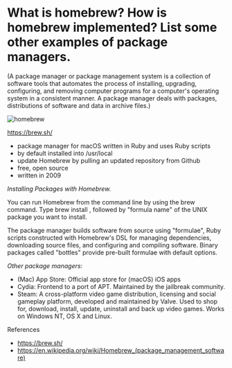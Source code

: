 # What is homebrew? How is homebrew implemented? List some other examples of package managers.

(A package manager or package management system is a collection of software tools that automates the process of installing, upgrading, configuring, and removing computer programs for a computer's operating system in a consistent manner. A package manager deals with packages, distributions of software and data in archive files.)

![homebrew](https://upload.wikimedia.org/wikipedia/en/3/34/Homebrew_logo.png)

https://brew.sh/

- package manager for macOS written in Ruby and uses Ruby scripts
- by default installed into /usr/local 
- update Homebrew by pulling an updated repository from Github
- free, open source
- written in 2009


*Installing Packages with Homebrew.*

You can run Homebrew from the command line by using the brew command.
Type brew install , followed by "formula name" of the UNIX package you want to install.

The package manager builds software from source using "formulae", Ruby scripts constructed with Homebrew's DSL for managing dependencies, downloading source files, and configuring and compiling software. Binary packages called "bottles" provide pre-built formulae with default options.



*Other package managers:*
- (Mac) App Store: Official app store for (macOS) iOS apps
- Cydia: Frontend to a port of APT. Maintained by the jailbreak community.
- Steam: A cross-platform video game distribution, licensing and social gameplay platform, developed and maintained by Valve. Used to shop for, download, install, update, uninstall and back up video games. Works on Windows NT, OS X and Linux.



References
- https://brew.sh/
- https://en.wikipedia.org/wiki/Homebrew_(package_management_software)
